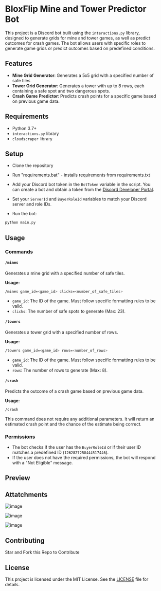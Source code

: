 # BloxFlip Mine and Tower Predictor Bot

This project is a Discord bot built using the `interactions.py` library, designed to generate grids for mine and tower games, as well as predict outcomes for crash games. The bot allows users with specific roles to generate game grids or predict outcomes based on predefined conditions.

## Features

- **Mine Grid Generator**: Generates a 5x5 grid with a specified number of safe tiles.
- **Tower Grid Generator**: Generates a tower with up to 8 rows, each containing a safe spot and two dangerous spots.
- **Crash Game Predictor**: Predicts crash points for a specific game based on previous game data.

## Requirements

- Python 3.7+
- `interactions.py` library
- `cloudscraper` library

## Setup

- Clone the repository

- Run "requirements.bat" - installs requirements from requirements.txt

- Add your Discord bot token in the `BotToken` variable in the script. You can create a bot and obtain a token from the [Discord Developer Portal](https://discord.com/developers/applications).

- Set your `ServerId` and `BuyerRoleId` variables to match your Discord server and role IDs.

- Run the bot:

```bash
python main.py
```

## Usage

### Commands

#### `/mines`

Generates a mine grid with a specified number of safe tiles.

**Usage:**

```bash
/mines game_id=<game_id> clicks=<number_of_safe_tiles>
```

- `game_id`: The ID of the game. Must follow specific formatting rules to be valid.
- `clicks`: The number of safe spots to generate (Max: 23).

#### `/towers`

Generates a tower grid with a specified number of rows.

**Usage:**

```bash
/towers game_id=<game_id> rows=<number_of_rows>
```

- `game_id`: The ID of the game. Must follow specific formatting rules to be valid.
- `rows`: The number of rows to generate (Max: 8).

#### `/crash`

Predicts the outcome of a crash game based on previous game data.

**Usage:**

```bash
/crash
```

This command does not require any additional parameters. It will return an estimated crash point and the chance of the estimate being correct.

### Permissions

- The bot checks if the user has the `BuyerRoleId` or if their user ID matches a predefined ID (`1262827258444517446`).
- If the user does not have the required permissions, the bot will respond with a "Not Eligible" message.

## Preview 

## Attatchments
![image](https://user-images.githubusercontent.com/112899052/205460675-819237a8-1804-4d71-90fb-6b8ba05757ff.png) 

![image](https://user-images.githubusercontent.com/112899052/205461391-67e8dcd8-e9d8-4051-a2c5-e6e6eebf1ba2.png)

![image](https://user-images.githubusercontent.com/112899052/205461352-5e5daa11-c002-4535-88ec-be313aa5c63f.png)

## Contributing

Star and Fork this Repo to Contribute

## License

This project is licensed under the MIT License. See the [LICENSE](LICENSE) file for details.